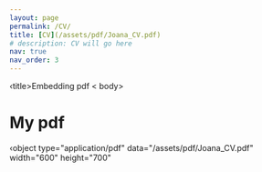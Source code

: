 ```yaml
---
layout: page
permalink: /CV/
title: [CV](/assets/pdf/Joana_CV.pdf) 
# description: CV will go here
nav: true
nav_order: 3
---
```


<!-- [Short CV](/assets/pdf/Joana_CV.pdf) --> 

<DOCTYPE html>
    <html>
        <head>
        ‹title>Embedding pdf</title>
        </head>
        < body>
        <h1>My pdf</h1>
        ‹object
        type="application/pdf"
        data="/assets/pdf/Joana_CV.pdf"
        width="600"
        height="700"
        </ object>
        </body>
    </html>